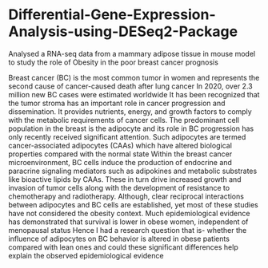 # Differential-Gene-Expression-Analysis-using-DESeq2-Package
Analysed a RNA-seq data from a mammary adipose tissue in mouse model to study the role of Obesity in the poor breast cancer prognosis

Breast cancer (BC) is the most common tumor in women and represents the second cause of cancer-caused death after lung cancer 
In 2020, over 2.3 million new BC cases were estimated worldwide
It has been recognized that the tumor stroma has an important role in cancer progression and dissemination. 
It provides nutrients, energy, and growth factors to comply with the metabolic requirements of cancer cells.
The predominant cell population in the breast is the adipocyte and its role in BC progression has only recently received significant attention.
Such adipocytes are termed cancer-associated adipocytes (CAAs) which have altered biological properties compared with the normal state
Within the breast cancer microenvironment, BC cells induce the production of endocrine and paracrine signaling mediators such as adipokines and metabolic substrates like bioactive lipids by CAAs. 
These in turn drive increased growth and invasion of tumor cells along with the development of resistance to chemotherapy and radiotherapy. Although, clear reciprocal interactions between adipocytes and BC cells are established, yet most of these studies have not considered the obesity context.
Much epidemiological evidence has demonstrated  that survival is lower in obese women, independent of menopausal status
Hence I had a research question that is- whether the influence of adipocytes on BC behavior is altered in obese patients compared with lean ones and could these significant differences help explain the observed epidemiological evidence





